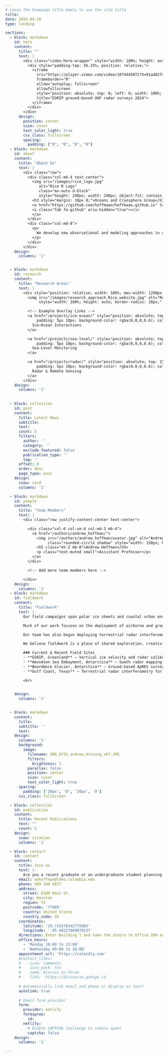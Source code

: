 ```yaml
---
# Leave the homepage title empty to use the site title
title:
date: 2025-04-10
type: landing

sections:
  - block: markdown
    id: hero
    content:
      title: ""
      text: |
        <div class="video-hero-wrapper" style="width: 100%; height: auto; overflow: hidden;">
          <div style="padding-top: 56.25%; position: relative;">
            <iframe
              src="https://player.vimeo.com/video/1074445072?h=91ad82fd50&autoplay=1&loop=1&muted=1&background=1"
              frameborder="0"
              allow="autoplay; fullscreen"
              allowfullscreen
              style="position: absolute; top: 0; left: 0; width: 100%; height: 100%;"
              title="EGRIP ground-based UHF radar surveys 2024">
            </iframe>
          </div>
        </div>
      design:
        position: center
        size: cover
        text_color_light: true
        css_class: fullscreen
        spacing:
          padding: ["0", "0", "0", "0"]
  - block: markdown
    id: about
    content:
      title: "About Us"
      text: |
        <div class="row">
          <div class="col-md-4 text-center">
            <img src="/images/rice_logo.jpg"
               alt="Rice R Logo"
               class="mx-auto d-block"
               style="height: 240px; width: 240px; object-fit: contain; border-radius: 100%; box-shadow: 0 2px 20px rgba(0,0,0,0.2); margin-bottom: 10px;" />
            <h3 style="margin: 10px 0;">Oceans and Cryosphere Group</h3>
            <a href="https://github.com/hoffmaao/hoffmaao.github.io" target="_blank" style="font-size: 1.5rem;">
            <i class="fab fa-github" aria-hidden="true"></i>
            </a>
          </div>
          <div class="col-md-8">
            <p>
              We develop new observational and modeling approaches to understand how ice sheets, oceans, and coastal systems evolve in a changing climate. Our research focuses on remote sensing of ice dynamics, radar imaging of englacial structure, and the use of geophysical observations to improve predictions of sea level rise and coastal vulnerability.
            </p>
          </div>
        </div>
    design:
      columns: '1'


  - block: markdown
    id: research
    content:
      title: "Research Areas"
      text: |
        <div style="position: relative; width: 100%; max-width: 1200px; margin: auto;">
          <img src="/images/research_approach_Rice_website.jpg" alt="Research overview diagram"
               style="width: 100%; height: auto; border-radius: 10px;" />

          <!-- Example Overlay Links -->
          <a href="/projects/ice-ocean/" style="position: absolute; top: 82%; left: 76%; transform: translate(-50%, -50%);
              padding: 5px 10px; background-color: rgba(0,0,0,0.6); color: white; text-decoration: none; border-radius: 6px;">
            Ice–Ocean Interactions
          </a>

          <a href="/projects/sea-level/" style="position: absolute; top: 4%; left: 65%; transform: translate(-50%, -50%);
              padding: 5px 10px; background-color: rgba(0,0,0,0.6); color: white; text-decoration: none; border-radius: 6px;">
            Sea-Level Monitoring
          </a>

          <a href="/projects/radar/" style="position: absolute; top: 15%; left: 6%; transform: translate(-50%, -50%);
              padding: 5px 10px; background-color: rgba(0,0,0,0.6); color: white; text-decoration: none; border-radius: 6px;">
            Radar & Remote Sensing
          </a>
        </div>
    design:
      columns: '1'
          
  
  - block: collection
    id: post
    content:
      title: Latest News
      subtitle:
      text:
      count: 5
      filters:
        author: ''
        category: ''
        exclude_featured: false
        publication_type: ''
        tag: ''
      offset: 0
      order: desc
      page_type: post
    design:
      view: card
      columns: '1'

  - block: markdown
    id: people
    content:
      title: "Team Members"
      text: |
        <div class="row justify-content-center text-center">

          <div class="col-6 col-sm-4 col-md-3 mb-4">
            <a href="/authors/andrew_hoffman/">
              <img src="/authors/andrew_hoffman/avatar.jpg" alt="Andrew Hoffman"
                   class="rounded-circle shadow" style="width: 150px; height: 150px; object-fit: cover; margin-bottom: 10px;" />
              <h5 class="mt-2 mb-0">Andrew Hoffman</h5>
              <p class="text-muted small">Assistant Professor</p>
            </a>
          </div>

          <!-- Add more team members here -->

        </div>
    design:
      columns: '1'
  - block: markdown
    id: fieldwork
    content:
      title: "Fieldwork"
      text: |
        Our field campaigns span polar ice sheets and coastal urban environments to investigate how ice, ocean, and infrastructure systems evolve in a changing climate.

        Much of our work focuses on the deployment of airborne and ground-basedradar systems to map englacial structure, measure vertical ice motion, and image subglacial topography near grounding lines. We work in remote regions of Antarctica and Greenland, including the margins of the ice sheet where ice interacts with the ocean.

        Our team has also begun deploying terrestrial radar interferometers, GNSS instruments, and satellite-linked sensors in coastal regions of the U.S. to monitor infrastructure stress, subsidence, and sea-level rise.

        We believe fieldwork is a place of shared exploration, creativity, and learning. Our group is committed to inclusive field practices and ensuring early-career researchers are supported as leaders in the field.

        ### Current & Recent Field Sites
        - **EGRIP, Greenland** – Vertical ice velocity and radar calibration
        - **Amundsen Sea Embayment, Antarctica** – Swath radar mapping of subglacial topography
        - **Beardmore Glacier, Antarctica** – Ground-based ApRES surveys and englacial reflectivity analysis
        - **Gulf Coast, Texas** – Terrestrial radar interferometry for dam and levee monitoring

        <br>

        
    design:
      columns: '1'

  
  - block: markdown
    content:
      title:
      subtitle: ''
      text:
    design:
      columns: '1'
      background:
        image: 
          filename: IMG_0733_andrew_driving_vhf.JPG
          filters:
            brightness: 1
          parallax: false
          position: center
          size: cover
          text_color_light: true
      spacing:
        padding: ['20px', '0', '20px', '0']
      css_class: fullscreen

  - block: collection
    id: publication
    content:
      title: Recent Publications
      text: ""
      count: 5
    design:
      view: citation
      columns: '1'

  - block: contact
    id: contact
    content:
      title: Join us
      text: |-
        Are you a recent graduate or an undergraduate student planning to apply to graduate school in the next couple of years? A graduate student or postdoc looking for postdoc opportunities? Someone who is super interested about polar oceanography, fundamental ice mechanics, or radioglaciology and interested in tackling these questions from observational, modeling, and theoretical perspectives? Reach out!
      email: aohoffman@ldeo.columbia.edu
      phone: 509 540 4877
      address:
        street: 6100 Main St.
        city: Houston
        region: TX
        postcode: '77005'
        country: United States
        country_code: US
      coordinates:
        latitude: '29.719370342775083'
        longitude: '-95.40227869879237'
      directions: Enter Building 1 and take the stairs to Office 200 on Floor 2
      office_hours:
        - 'Monday 10:00 to 13:00'
        - 'Wednesday 09:00 to 10:00'
      appointment_url: 'https://calendly.com'
      #contact_links:
      #  - icon: comments
      #    icon_pack: fas
      #    name: Discuss on Forum
      #    link: 'https://discourse.gohugo.io'
    
      # Automatically link email and phone or display as text?
      autolink: true
    
      # Email form provider
      form:
        provider: netlify
        formspree:
          id:
        netlify:
          # Enable CAPTCHA challenge to reduce spam?
          captcha: false
    design:
      columns: '1'

---
```

